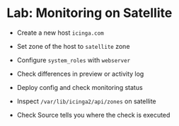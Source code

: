 Lab: Monitoring on Satellite
============================

* Create a new host `icinga.com`
* Set zone of the host to `satellite` zone
* Configure `system_roles` with `webserver`

* Check differences in preview or activity log
* Deploy config and check monitoring status
* Inspect `/var/lib/icinga2/api/zones` on satellite
* Check Source tells you where the check is executed
